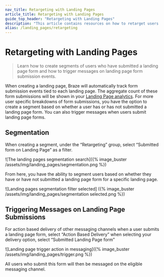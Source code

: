 ```yaml
---
nav_title: Retargeting with Landing Pages
article_title: Retargeting with Landing Pages
guide_top_header: "Retargeting with Landing Pages"
description: "This article contains resources on how to retarget users with Braze landing pages."
alias: /landing_pages/retargeting
---
```


# Retargeting with Landing Pages

> Learn how to create segments of users who have submitted a landing page form and how to trigger messages on landing page form submission events. 

When creating a landing page, Braze will automatically track form submission events tied to each landing page. The aggregate count of these form submissions will be shown in your [Landing Page analytics]({{site.baseurl}}/user_guide/engagement_tools/landing_pages/creating_pages/viewing-analytics). For more user specific breakdowns of form submissions, you have the option to create a segment based on whether a user has or has not submitted a landing page form. You can also trigger messages when users submit landing page forms. 

## Segmentation

When creating a segment, under the “Retargeting” group, select “Submitted form on Landing Page” as a filter. 

![The landing pages segmentation search]({% image_buster /assets/img/landing_pages/segmentation.png %})

From here, you have the ability to segment users based on whether they have or have not submitted a landing page form for a specific landing page. 

![Landing pages segmentation filter selected] ({% image_buster /assets/img/landing_pages/segmentation selected.png %})

## Triggering Messages on Landing Page Submissions

For action based delivery of other messaging channels when a user submits a landing page form, select “Action Based Delivery” when selecting your delivery option, select “Submitted Landing Page form” 

![Landing page trigger action in messaging]({% image_buster /assets/img/landing_pages/trigger.png %})


All users who submit this form will then be messaged on the eligible messaging channel. 
